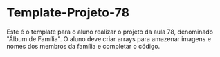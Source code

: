 # Template-Projeto-78
Este é o template para o aluno realizar o projeto da aula 78, denominado "Álbum de Família". O aluno deve criar arrays para amazenar imagens e nomes dos membros da família e completar o código.
